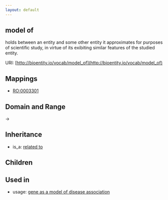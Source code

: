 ```yaml
---
layout: default
---
```


## model of


holds between an entity and some other entity it approximates for purposes of scientific study, in virtue of its exibiting similar features of the studied entity.    

URI: [http://bioentity.io/vocab/model_of](http://bioentity.io/vocab/model_of)
## Mappings

 * [RO:0003301](http://purl.obolibrary.org/obo/RO_0003301)

## Domain and Range

 -> 

## Inheritance

 *  is_a: [related to](related_to.html)

## Children


## Used in

 *  usage: [gene as a model of disease association](GeneAsAModelOfDiseaseAssociation.html)
